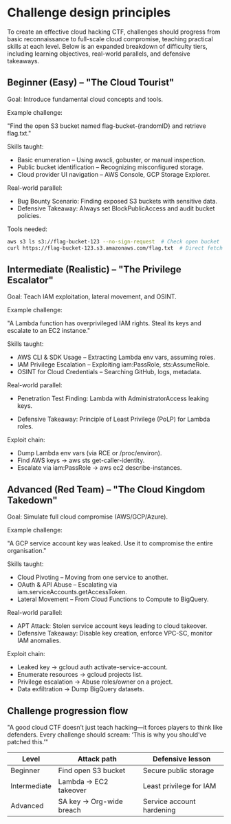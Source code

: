 # Challenge design principles

To create an effective cloud hacking CTF, challenges should progress from basic reconnaissance to full-scale cloud 
compromise, teaching practical skills at each level. Below is an expanded breakdown of difficulty tiers, including 
learning objectives, real-world parallels, and defensive takeaways.

## Beginner (Easy) – "The Cloud Tourist"

Goal: Introduce fundamental cloud concepts and tools.

Example challenge:

"Find the open S3 bucket named flag-bucket-{randomID} and retrieve flag.txt."

Skills taught:

* Basic enumeration – Using awscli, gobuster, or manual inspection.
* Public bucket identification – Recognizing misconfigured storage.
* Cloud provider UI navigation – AWS Console, GCP Storage Explorer.

Real-world parallel:

* Bug Bounty Scenario: Finding exposed S3 buckets with sensitive data.
* Defensive Takeaway: Always set BlockPublicAccess and audit bucket policies.

Tools needed:

```bash
aws s3 ls s3://flag-bucket-123 --no-sign-request  # Check open bucket
curl https://flag-bucket-123.s3.amazonaws.com/flag.txt  # Direct fetch
```

## Intermediate (Realistic) – "The Privilege Escalator"

Goal: Teach IAM exploitation, lateral movement, and OSINT.

Example challenge:

"A Lambda function has overprivileged IAM rights. Steal its keys and escalate to an EC2 instance."

Skills taught:

* AWS CLI & SDK Usage – Extracting Lambda env vars, assuming roles.
* IAM Privilege Escalation – Exploiting iam:PassRole, sts:AssumeRole.
* OSINT for Cloud Credentials – Searching GitHub, logs, metadata.

Real-world parallel:

* Penetration Test Finding: Lambda with AdministratorAccess leaking keys.

* Defensive Takeaway: Principle of Least Privilege (PoLP) for Lambda roles.

Exploit chain:

* Dump Lambda env vars (via RCE or /proc/environ).
* Find AWS keys → aws sts get-caller-identity.
* Escalate via iam:PassRole → aws ec2 describe-instances.

## Advanced (Red Team) – "The Cloud Kingdom Takedown"

Goal: Simulate full cloud compromise (AWS/GCP/Azure).

Example challenge:

"A GCP service account key was leaked. Use it to compromise the entire organisation."

Skills taught:

* Cloud Pivoting – Moving from one service to another.
* OAuth & API Abuse – Escalating via iam.serviceAccounts.getAccessToken.
* Lateral Movement – From Cloud Functions to Compute to BigQuery.

Real-world parallel:

* APT Attack: Stolen service account keys leading to cloud takeover.
* Defensive Takeaway: Disable key creation, enforce VPC-SC, monitor IAM anomalies.

Exploit chain:

* Leaked key → gcloud auth activate-service-account.
* Enumerate resources → gcloud projects list.
* Privilege escalation → Abuse roles/owner on a project.
* Data exfiltration → Dump BigQuery datasets.

## Challenge progression flow

"A good cloud CTF doesn’t just teach hacking—it forces players to think like defenders. Every challenge should scream: ‘This is why you should’ve patched this.’"

| Level	        | Attack path	              | Defensive lesson          |
|---------------|---------------------------|---------------------------|
| Beginner	     | Find open S3 bucket	      | Secure public storage     |
| Intermediate	 | Lambda → EC2 takeover	    | Least privilege for IAM   |
| Advanced	     | SA key → Org-wide breach	 | Service account hardening |


